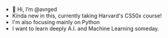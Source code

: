 - 👋 Hi, I’m @avrged
- Kinda new in this, currently taking Harvard's CS50x course!
- I'm also focusing mainly on Python
- I want to learn deeply A.I. and Machine Learning someday.
